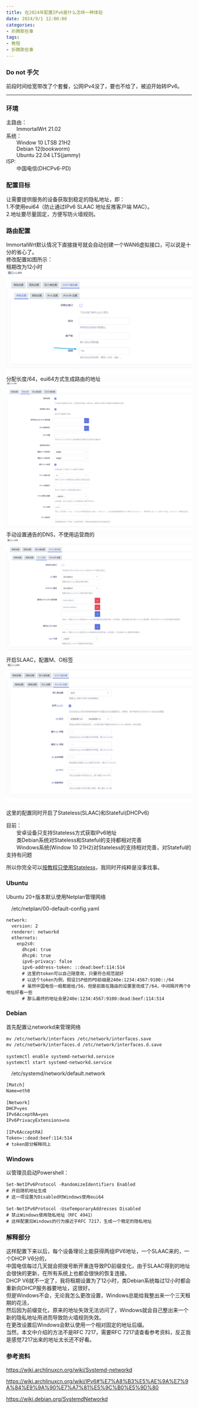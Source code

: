 ```yaml
---
title: 在2024年配置IPv6是什么怎样一种体验
date: 2024/9/1 12:00:00
categories:
- 折腾那些事
tags:
- 教程
- 折腾那些事
---
```


### Do not 手欠

前段时间给宽带改了个套餐，公网IPv4没了，要也不给了，被迫开始转IPv6。

-------

### 环境

主路由：  
&emsp;&emsp;ImmortalWrt 21.02  
系统：  
&emsp;&emsp;Window 10 LTSB 21H2  
&emsp;&emsp;Debian 12(bookworm)  
&emsp;&emsp;Ubuntu 22.04 LTS(jammy)  
ISP:  
&emsp;&emsp;中国电信(DHCPv6-PD)  

<!--more--> 
### 配置目标
让需要提供服务的设备获取到稳定的隐私地址，即：  
1.不使用eui64（防止通过IPv6 SLAAC 地址反推客户端 MAC）。  
2.地址要尽量固定，方便写防火墙规则。  

### 路由配置
ImmortalWrt默认情况下直接拨号就会自动创建一个WAN6虚拟接口，可以说是十分的省心了。  
修改配置如图所示：  
租期改为12小时  
![1.png](/pictures/ipv6-in-2024/1.png)   
分配长度/64，eui64方式生成路由的地址  
![2.png](/pictures/ipv6-in-2024/2.png)  
手动设置通告的DNS，不使用运营商的  
![3.png](/pictures/ipv6-in-2024/3.png)  
开启SLAAC，配置M、O标签  
![4.png](/pictures/ipv6-in-2024/4.png)  

这里的配置同时开启了Stateless(SLAAC)和Stateful(DHCPv6)  

目前：  
&emsp;&emsp;安卓设备只支持Stateless方式获取IPv6地址  
&emsp;&emsp;类Debian系统对Stateless和Stateful的支持都相对完善  
&emsp;&emsp;Windows系统(Window 10 21H2)对Stateless的支持相对完善，对Stateful的支持有问题  

所以你完全可以[按教程只使用Stateless](https://github.com/immortalwrt/user-FAQ/blob/main/immortalwrt%20%E5%B8%B8%E8%A7%81%E9%97%AE%E9%A2%98%E6%8C%87%E5%8C%97.md)，我同时开纯粹是没事找事。  

### Ubuntu
Ubuntu 20+版本默认使用Netplan管理网络  

&emsp;/etc/netplan/00-default-config.yaml  
```
network:
  version: 2
  renderer: networkd
  ethernets:
    enp2s0:
      dhcp4: true
      dhcp6: true
      ipv6-privacy: false
      ipv6-address-token: ::dead:beef:114:514
      # 这里的token可以自己随意改，只要符合规范就好
      # 以这个token为例，假设ISP给的PD前缀是240e:1234:4567:9100::/64  
      # 虽然中国电信一般都是给/56，但是前面在路由的设置里改成了/64，中间隔开两个0地址好看一些  
      # 那么最终的地址会是240e:1234:4567:9100:dead:beef:114:514
```

### Debian  
首先配置让networkd来管理网络  
```
mv /etc/network/interfaces /etc/network/interfaces.save  
mv /etc/network/interfaces.d /etc/network/interfaces.d.save  

systemctl enable systemd-networkd.service  
systemctl start systemd-networkd.service  
```

&emsp;/etc/systemd/network/default.network  
```
[Match]
Name=eth0

[Network]
DHCP=yes
IPv6AcceptRA=yes
IPv6PrivacyExtensions=no

[IPv6AcceptRA]
Token=::dead:beef:114:514
# token部分解释同上
```

### Windows  
以管理员启动Powershell：  
```
Set-NetIPv6Protocol -RandomizeIdentifiers Enabled
# 开启随机地址生成
# 这一项设置为Disabled时Windows使用eui64

Set-NetIPv6Protocol -UseTemporaryAddresses Disabled
# 禁止Windows使用隐私地址（RFC 4941）
# 这样配置后Windows的行为接近于RFC 7217，生成一个稳定的隐私地址
```

### 解释部分
这样配置下来以后，每个设备理论上能获得两组IPV6地址，一个SLAAC来的，一个DHCP V6分的，  
中国电信每过几天就会把拨号断开重连导致PD前缀变化，由于SLAAC得到的地址会很快的更新，在所有系统上也都会很快的恢复连接。  
DHCP V6就不一定了，我将租期设置为了12小时，类Debian系统每过12小时都会重新向DHCP服务器要地址，这很好。  
但是Windows不会，无论我怎么更改设置，Windows总能给我整出来一个三天租期的花活，  
然后因为前缀变化，原来的地址失效无法访问了，Windows就会自己整出来一个新的隐私地址用进而导致防火墙规则失效。  
在更改设置后Windows会默认使用一个相对固定的地址后缀。  
当然，本文中介绍的方法不是RFC 7217，需要RFC 7217请查看参考资料，反正我是感觉7217出来的地址太长还不好看。  

### 参考资料
https://wiki.archlinuxcn.org/wiki/Systemd-networkd

https://wiki.archlinuxcn.org/wiki/IPv6#%E7%A8%B3%E5%AE%9A%E7%9A%84%E9%9A%90%E7%A7%81%E5%9C%B0%E5%9D%80

https://wiki.debian.org/SystemdNetworkd